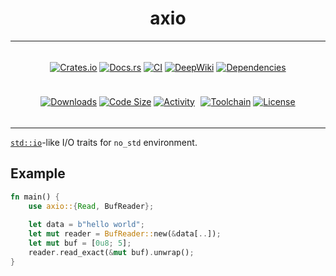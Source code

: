 <h1 align="center">axio</h1>

---

<div align="center" style="
    display: flex;
    flex-wrap: wrap;
    justify-content: center;
    gap: 0.6rem;
    margin: 1.2rem 0;
">

[![Crates.io](https://img.shields.io/crates/v/axio)](https://crates.io/crates/axio)
[![Docs.rs](https://docs.rs/axio/badge.svg)](https://docs.rs/axio)
[![CI](https://github.com/arceos-org/axio/actions/workflows/ci.yml/badge.svg?branch=main)](https://github.com/arceos-org/axio/actions/workflows/ci.yml)
[![DeepWiki](https://img.shields.io/badge/DeepWiki-docs-8A2BE2)](https://deepwiki.org/arceos-org/axio)
[![Dependencies](https://img.shields.io/librariesio/release/cargo/axio)](https://libraries.io/cargo/axio)

[![Downloads](https://img.shields.io/crates/d/axio)](https://crates.io/crates/axio)
[![Code Size](https://img.shields.io/github/languages/code-size/arceos-org/axio)](https://github.com/arceos-org/axio)
[![Activity](https://img.shields.io/github/commit-activity/m/arceos-org/axio)](https://github.com/arceos-org/axio/pulse)

[![Toolchain](https://img.shields.io/badge/toolchain-nightly--2025--06--18-orange)](https://rust-lang.github.io/rustup/concepts/channels.html)
[![License](https://img.shields.io/crates/l/axio)](https://github.com/arceos-org/axio/blob/main/LICENSE)

</div>

---

[`std::io`][1]-like I/O traits for `no_std` environment.

[1]: https://doc.rust-lang.org/std/io/index.html

## Example

```rust
fn main() {
    use axio::{Read, BufReader};
    
    let data = b"hello world";
    let mut reader = BufReader::new(&data[..]);
    let mut buf = [0u8; 5];
    reader.read_exact(&mut buf).unwrap();
}
```
